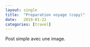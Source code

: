 ```yaml
---
layout: single
title:  "Preparation voyage (copy)"
date:   2019-01-22
categories: [travel]
---
```


Post simple avec une image.

